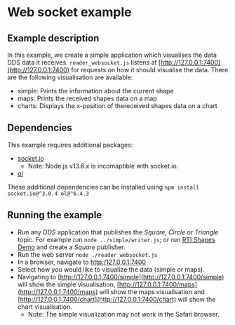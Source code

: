 # Web socket example

## Example description
In this example, we create a simple application which visualises the data DDS data it receives.
`reader_websocket.js` listens at [http://127.0.0.1:7400](http://127.0.0.1:7400) for requests
on how it should visualise the data. There are the following visualisation are available:
* simple: Prints the information about the current shape
* maps: Prints the received shapes data on a map
* charts: Displays the x-position of thereceived shapes data on a chart

## Dependencies
This example requires additional packages:
* [socket.io](https://www.npmjs.com/package/socket.io)
  * Note: Node.js v13.6.x is incomaptible with socket.io.
* [ol](https://www.npmjs.com/package/ol)

These additional dependencies can be installed using `npm install socket.io@^3.0.4 ol@^6.4.3`

## Running the example
* Run any *DDS* application that publishes the *Square*, *Circle* or *Triangle* topic. For example run
`node ../simple/writer.js`; or run
[RTI Shapes Demo](https://www.rti.com/free-trial/shapes-demo) and create a *Square*
publisher.
* Run the web server `node ./reader_websocket.js`
* In a browser, navigate to [http:/127.0.0.1:7400](http://127.0.0.1:7400)
* Select how you would like to visualize the data (simple or maps).
* Navigating to [http://127.0.0.1:7400/simple](http://127.0.0.1:7400/simple) will show the simple visualisation, [http://127.0.0.1:7400/maps](http://127.0.0.1:7400/maps) will show the maps visualisation and [http://127.0.0.1:7400/chart](http://127.0.0.1:7400/chart) will show the chart visualisation.
  * Note: The simple visualization may not work in the Safari browser.